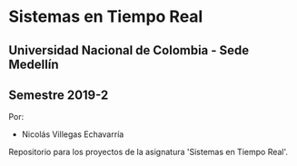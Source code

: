 # Sistemas en Tiempo Real
## Universidad Nacional de Colombia - Sede Medellín
## Semestre 2019-2

Por:
- Nicolás Villegas Echavarría


Repositorio para los proyectos de la asignatura 'Sistemas en Tiempo Real'.